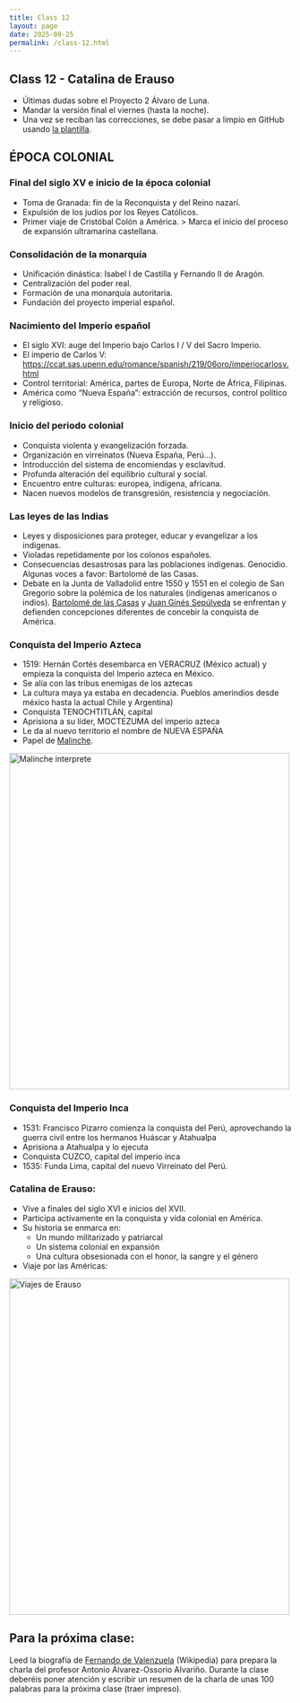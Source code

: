 ```yaml
---
title: Class 12
layout: page
date: 2025-09-25
permalink: /class-12.html
---
```

## Class 12 - Catalina de Erauso 

- Últimas dudas sobre el Proyecto 2 Álvaro de Luna.
- Mandar la versión final el viernes (hasta la noche).
- Una vez se reciban las correcciones, se debe pasar a limpio en GitHub usando [la plantilla](https://github.com/dh-miami/SPA_410_Fall25/blob/main/_posts/Proyecto2_Luna/template_proyecto2.md).

## ÉPOCA COLONIAL 

### Final del siglo XV e inicio de la época colonial 
- Toma de Granada: fin de la Reconquista y del Reino nazarí.
- Expulsión de los judíos por los Reyes Católicos.
- Primer viaje de Cristóbal Colón a América. > Marca el inicio del proceso de expansión ultramarina castellana.

### Consolidación de la monarquía
- Unificación dinástica: Isabel I de Castilla y Fernando II de Aragón.
- Centralización del poder real.
- Formación de una monarquía autoritaria.
- Fundación del proyecto imperial español.

### Nacimiento del Imperio español
- El siglo XVI: auge del Imperio bajo Carlos I / V del Sacro Imperio.
- El imperio de Carlos V: <https://ccat.sas.upenn.edu/romance/spanish/219/06oro/imperiocarlosv.html> 
- Control territorial: América, partes de Europa, Norte de África, Filipinas.
- América como “Nueva España”: extracción de recursos, control político y religioso.

### Inicio del periodo colonial
- Conquista violenta y evangelización forzada.
- Organización en virreinatos (Nueva España, Perú...).
- Introducción del sistema de encomiendas y esclavitud.
- Profunda alteración del equilibrio cultural y social.
- Encuentro entre culturas: europea, indígena, africana.
- Nacen nuevos modelos de transgresión, resistencia y negociación.

### Las leyes de las Indias
- Leyes y disposiciones para proteger, educar y evangelizar a los indígenas.
- Violadas repetidamente por los colonos españoles.
- Consecuencias desastrosas para las poblaciones indígenas. Genocidio. Algunas voces a favor: Bartolomé de las Casas.
- Debate en la Junta de Valladolid entre 1550 y 1551 en el colegio de San Gregorio sobre la polémica de los naturales (indígenas americanos o indios). [Bartolomé de las Casas](https://en.wikipedia.org/wiki/Bartolom%C3%A9_de_las_Casas) y [Juan Ginés Sepúlveda](https://en.wikipedia.org/wiki/Juan_Gin%C3%A9s_de_Sep%C3%BAlveda) se enfrentan y defienden concepciones diferentes de concebir la conquista de América.

### Conquista del Imperio Azteca
- 1519: Hernán Cortés desembarca en VERACRUZ (México actual) y empieza la conquista del Imperio azteca en México.
- Se alía con las tribus enemigas de los aztecas
- La cultura maya ya estaba en decadencia. Pueblos amerindios desde méxico hasta la actual Chile y Argentina)
- Conquista TENOCHTITLÁN, capital
- Aprisiona a su líder, MOCTEZUMA del imperio azteca
- Le da al nuevo territorio el nombre de NUEVA ESPAÑA
- Papel de [Malinche](https://en.wikipedia.org/wiki/La_Malinche).

 <img src="https://en.wikipedia.org/wiki/La_Malinche#/media/File:Cortez_&_La_Malinche.jpg" alt="Malinche interprete" width="500" height="600"> 

### Conquista del Imperio Inca
- 1531: Francisco Pizarro comienza la conquista del Perú, aprovechando la guerra civil entre los hermanos Huáscar y Atahualpa
- Aprisiona a Atahualpa y lo ejecuta
- Conquista CUZCO, capital del imperio inca
- 1535: Funda Lima, capital del nuevo Virreinato del Perú.

### Catalina de Erauso:
- Vive a finales del siglo XVI e inicios del XVII.
- Participa activamente en la conquista y vida colonial en América.
- Su historia se enmarca en:
  * Un mundo militarizado y patriarcal
  * Un sistema colonial en expansión
  * Una cultura obsesionada con el honor, la sangre y el género
- Viaje por las Américas:

 <img src="https://es.wikipedia.org/wiki/Catalina_de_Erauso#/media/Archivo:Travels_of_Catalina_de_Erauso_1600s_map.svg" alt="Viajes de Erauso" width="500" height="600"> 



## Para la próxima clase: 
Leed la biografía de [Fernando de Valenzuela](https://es.wikipedia.org/wiki/Fernando_de_Valenzuela) (Wikipedia) para prepara la charla del profesor Antonio Álvarez-Ossorio Alvariño. Durante la clase deberéis poner atención y escribir un resumen de la charla de unas 100 palabras para la próxima clase (traer impreso). 
